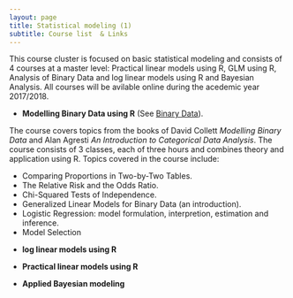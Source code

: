 ```yaml
---
layout: page
title: Statistical modeling (1)
subtitle: Course list  & Links
---
```

This course cluster is focused on basic statistical modeling and consists of 4 courses at a master level: Practical linear models using R,  GLM using R, Analysis of Binary Data and log linear models using R and Bayesian Analysis. All courses will be avilable online during the acedemic year 2017/2018.


-   **Modelling Binary Data using R** (See [Binary Data](https://github.com/eR-Biostat/Courses/tree/master/Statistical%20modeling%20(1)/Modelling%20Binary%20Data%20using%20R)).

The course covers topics from the books of David Collett *Modelling Binary Data* and Alan Agresti *An Introduction to Categorical Data Analysis*. The course consists of 3 classes, each of three hours and combines theory and application using R. Topics covered in the course include:

  + Comparing Proportions in Two-by-Two Tables.
  +  The Relative Risk and the Odds Ratio.
  + Chi-Squared Tests of Independence.
  + Generalized Linear Models for Binary Data (an introduction).
  + Logistic Regression: model formulation, interpretion, estimation and inference.
  + Model Selection
  
- **log linear models using R**

-   **Practical linear models using R**

- **Applied Bayesian modeling**
